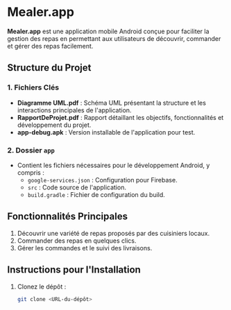 # Mealer.app

**Mealer.app** est une application mobile Android conçue pour faciliter la gestion des repas en permettant aux utilisateurs de découvrir, commander et gérer des repas facilement.

## Structure du Projet

### 1. Fichiers Clés
- **Diagramme UML.pdf** : Schéma UML présentant la structure et les interactions principales de l'application.
- **RapportDeProjet.pdf** : Rapport détaillant les objectifs, fonctionnalités et développement du projet.
- **app-debug.apk** : Version installable de l'application pour test.

### 2. Dossier `app`
- Contient les fichiers nécessaires pour le développement Android, y compris :
  - `google-services.json` : Configuration pour Firebase.
  - `src` : Code source de l'application.
  - `build.gradle` : Fichier de configuration du build.

## Fonctionnalités Principales
1. Découvrir une variété de repas proposés par des cuisiniers locaux.
2. Commander des repas en quelques clics.
3. Gérer les commandes et le suivi des livraisons.

## Instructions pour l'Installation
1. Clonez le dépôt :
   ```bash
   git clone <URL-du-dépôt>
